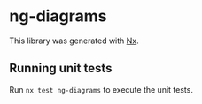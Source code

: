 # ng-diagrams

This library was generated with [Nx](https://nx.dev).

## Running unit tests

Run `nx test ng-diagrams` to execute the unit tests.

